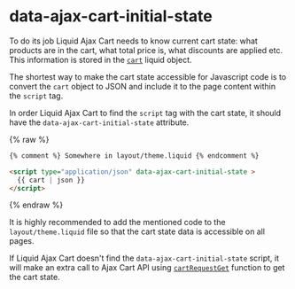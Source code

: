# data-ajax-cart-initial-state

To do its job Liquid Ajax Cart needs to know current cart state: what products are in the cart, what total price is, what discounts are applied etc. This information is stored in the [`cart`](https://shopify.dev/api/liquid/objects/cart) liquid object.

The shortest way to make the cart state accessible for Javascript code is to convert the `cart` object to JSON and include it to the page content within the `script` tag.

In order Liquid Ajax Cart to find the `script` tag with the cart state, it should have the `data-ajax-cart-initial-state` attribute.

{% raw %}
```html
{% comment %} Somewhere in layout/theme.liquid {% endcomment %}

<script type="application/json" data-ajax-cart-initial-state >
  {{ cart | json }}
</script>
```
{% endraw %}

It is highly recommended to add the mentioned code to the `layout/theme.liquid` file so that the cart state data is accessible on all pages.

If Liquid Ajax Cart doesn't find the `data-ajax-cart-initial-state` script, it will make an extra call to Ajax Cart API using [`cartRequestGet`](/reference/cartRequestGet/) function to get the cart state.
